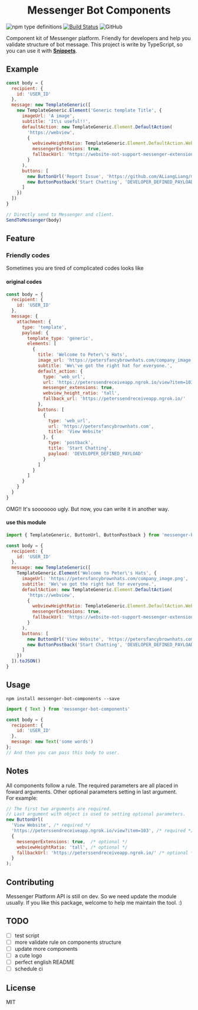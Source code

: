 <!-- markdownlint-disable MD033 MD041 -->
<h1 align="center">
  Messenger Bot Components
</h1>

![npm type definitions](https://img.shields.io/npm/types/typescript.svg)
[![Build Status](https://travis-ci.org/ALiangLiang/messenger-bot-components.svg?branch=master)](https://travis-ci.org/ALiangLiang/messenger-bot-components)
![GitHub](https://img.shields.io/github/license/ALiangLiang/messenger-bot-components.svg)

Component kit of Messenger platform. Friendly for developers and help you validate
structure of bot message. This project is write by TypeScript, so you can use it
with [**Snippets**](https://code.visualstudio.com/docs/languages/typescript#_snippets).

## Example

```js
const body = {
  recipient: {
    id: 'USER_ID'
  },
  message: new TemplateGeneric([
    new TemplateGeneric.Element('Generic template Title', {
      imageUrl: 'A image',
      subtitle: 'It\s useful!!',
      defaultAction: new TemplateGeneric.Element.DefaultAction(
        'https://webview',
        {
          webviewHeightRatio: TemplateGeneric.Element.DefaultAction.WebviewHeightRatio.COMPACT,
          messengerExtensions: true,
          fallbackUrl: 'https://website-not-support-messenger-extensions'
        }
      ),
      buttons: [
        new ButtonUrl('Report Issue', 'https://github.com/ALiangLiang/messenger-bot-components/issues'),
        new ButtonPostback('Start Chatting', 'DEVELOPER_DEFINED_PAYLOAD')
      ]
    })
  ])
}

// Directly send to Messenger and client.
SendToMessenger(body)
```

## Feature

### Friendly codes

Sometimes you are tired of complicated codes looks like

#### original codes

```js
const body = {
  recipient: {
    id: 'USER_ID'
  },
  message: {
    attachment: {
      type: 'template',
      payload: {
        template_type: 'generic',
        elements: [
          {
            title: 'Welcome to Peter\'s Hats',
            image_url: 'https://petersfancybrownhats.com/company_image.png',
            subtitle: 'We\'ve got the right hat for everyone.',
            default_action: {
              type: 'web_url',
              url: 'https://peterssendreceiveapp.ngrok.io/view?item=103',
              messenger_extensions: true,
              webview_height_ratio: 'tall',
              fallback_url: 'https://peterssendreceiveapp.ngrok.io/'
            },
            buttons: [
              {
                type: 'web_url',
                url: 'https://petersfancybrownhats.com',
                title: 'View Website'
              }, {
                type: 'postback',
                title: 'Start Chatting',
                payload: 'DEVELOPER_DEFINED_PAYLOAD'
              }
            ]
          }
        ]
      }
    }
  }
}
```

OMG!! It's sooooooo ugly. But now, you can write it in another way.

#### use this module

```js
import { TemplateGeneric, ButtonUrl, ButtonPostback } from 'messenger-bot-components'

const body = {
  recipient: {
    id: 'USER_ID'
  },
  message: new TemplateGeneric([
    TemplateGeneric.Element('Welcome to Peter\'s Hats', {
      imageUrl: 'https://petersfancybrownhats.com/company_image.png',
      subtitle: 'We\'ve got the right hat for everyone.',
      defaultAction: new TemplateGeneric.Element.DefaultAction(
        'https://webview',
        {
          webviewHeightRatio: TemplateGeneric.Element.DefaultAction.WebviewHeightRatio.COMPACT,
          messengerExtensions: true,
          fallbackUrl: 'https://website-not-support-messenger-extensions'
        }
      ),
      buttons: [
        new ButtonUrl('View Website', 'https://petersfancybrownhats.com'),
        new ButtonPostback('Start Chatting', 'DEVELOPER_DEFINED_PAYLOAD')
      ]
    })
  ]).toJSON()
}
```

## Usage

`npm install messenger-bot-components --save`

```js
import { Text } from 'messenger-bot-components'

const body = {
  recipient: {
    id: 'USER_ID'
  },
  message: new Text('some words')
};
// And then you can pass this body to user.
```

## Notes

All components follow a rule. The required parameters are all placed in foward
arguments. Other optional parameters setting in last argument.  
For example:

```js
// The first two arguments are required.
// Last argument with object is used to setting optional parameters.
new ButtonUrl(
  'View Website', /* required */
  'https://peterssendreceiveapp.ngrok.io/view?item=103', /* required */
  {
    messengerExtensions: true,  /* optional */
    webviewHeightRatio: 'tall', /* optional */
    fallbackUrl: 'https://peterssendreceiveapp.ngrok.io/' /* optional */
  }
);
```

## Contributing

Messenger Platform API is still on dev. So we need update the module usually.
If you like this package, welcome to help me maintain the tool. :)

## TODO

- [ ] test script
- [ ] more validate rule on components structure
- [ ] update more components
- [ ] a cute logo
- [ ] perfect english README
- [ ] schedule ci

## License

MIT